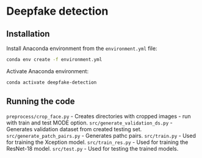 # Deepfake detection

## Installation

Install Anaconda environment from the `environment.yml` file:
```bash
conda env create -f environment.yml
```

Activate Anaconda environment: 
```bash
conda activate deepfake-detection
```

## Running the code
`preprocess/crop_face.py` - Creates directories with cropped images - run with train and test MODE option.
`src/generate_validation_ds.py` - Generates validation dataset from created testing set.
`src/generate_patch_pairs.py` - Generates pathc pairs.
`src/train.py` - Used for training the Xception model.
`src/train_res.py` - Used for training the ResNet-18 model.
`src/test.py` - Used for testing the trained models.
